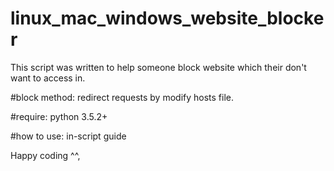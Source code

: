# linux_mac_windows_website_blocker
This script was written to help someone block website which their don't want to access in.

#block method: redirect requests by modify hosts file.

#require: python 3.5.2+

#how to use: in-script guide

Happy coding ^^,
